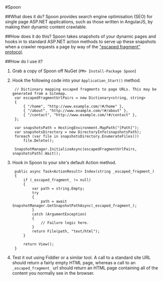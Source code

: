 #Spoon

##What does it do?
Spoon provides search engine optimisation (SEO) for single page ASP.NET applications, such as those written in AngularJS, by making their dynamic content crawlable.

##How does it do this?
Spoon takes snapshots of your dynamic pages and hooks in to standard ASP.NET action methods to serve up these snapshots when a crawler requests a page by way of the ["escaped fragment" protocol](https://developers.google.com/webmasters/ajax-crawling/docs/specification).

##How do I use it?
1. Grab a copy of Spoon off NuGet (`PM> Install-Package Spoon`)
2. Hook the following code into your `Application_Start()` method. 

		// Dictionary mapping escaped fragments to page URLs. This may be generated from a Sitemap.
		var escapedFragmentUrlPairs = new Dictionary<string, string>
		{
		    { "/home", "http://www.example.com/!#/home" },
		    { "/about", "http://www.example.com/!#/about" },
		    { "/contact", "http://www.example.com/!#/contact" },
		};
		
		var snapshotsPath = HostingEnvironment.MapPath("[Path]");
		var snapshotsDirectory = new DirectoryInfo(snapshotsPath);
		foreach (var file in snapshotsDirectory.EnumerateFiles())
		    file.Delete();
			
		SnapshotManager.InitializeAsync(escapedFragmentUrlPairs, snapshotsPath).Wait();

3. Hook in Spoon to your site's default Action method.

		public async Task<ActionResult> Index(string _escaped_fragment_)
		{
		    if (_escaped_fragment_ != null)
		    {
		        var path = string.Empty;
		        try
		        {
		            path = await SnapshotManager.GetSnapshotPathAsync(_escaped_fragment_);
		        }
		        catch (ArgumentException)
		        {
		            // Failure logic here.
		        }
		        return File(path, "text/html");
		    }
		
		    return View();
		}

4. Test it out using Fiddler or a similar tool. A call to a standard site URL should return a fairly empty HTML page, whereas a call to an `_escaped_fragment_` url should return an HTML page containing all of the content you normally see in the browser.